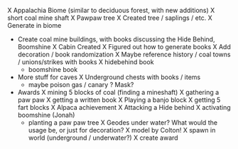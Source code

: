 X Appalachia Biome (similar to deciduous forest, with new additions)
X short coal mine shaft
X Pawpaw tree
    X Created tree / saplings / etc.
    X Generate in biome
- Create coal mine buildings, with books discussing the Hide Behind, Boomshine
    X Cabin Created
    X Figured out how to generate books
    X Add decoration / book randomization
    X Maybe reference history / coal towns / unions/strikes with books
    X hidebehind book
    - boomshine book
- More stuff for caves
    X Underground chests with books / items
    - maybe poison gas / canary ? Mask?
- Awards
    X mining 5 blocks of coal (finding a mineshaft)
    X gathering a paw paw
    X getting a written book
    X Playing a banjo block
    X getting 5 fart blocks
    X Alpaca achievement
    X Attacking a Hide behind
    X activating boomshine (Jonah)
    - planting a paw paw tree
X Geodes under water? What would the usage be, or just for decoration?
    X model by Colton!
    X spawn in world (underground / underwater?)
    X create award
